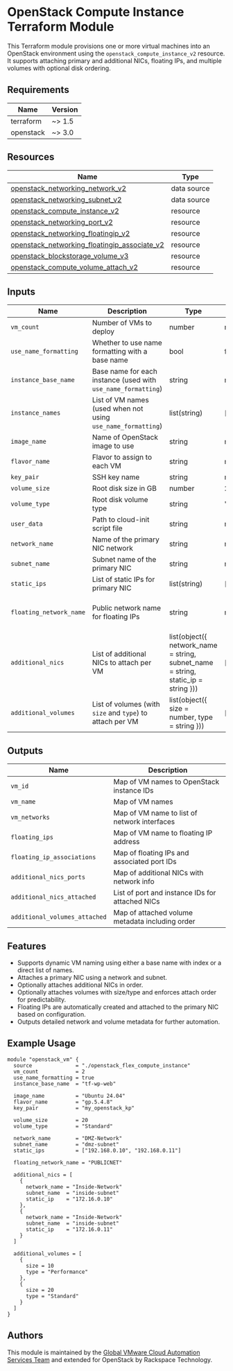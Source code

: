 # OpenStack Compute Instance Terraform Module

This Terraform module provisions one or more virtual machines into an OpenStack environment using the `openstack_compute_instance_v2` resource. It supports attaching primary and additional NICs, floating IPs, and multiple volumes with optional disk ordering.

## Requirements

| Name      | Version |
|-----------|---------|
| terraform | ~> 1.5  |
| openstack | ~> 3.0  |

## Resources

| Name | Type |
|------|------|
| [openstack_networking_network_v2](https://registry.terraform.io/providers/terraform-provider-openstack/openstack/latest/docs/data-sources/networking_network_v2) | data source |
| [openstack_networking_subnet_v2](https://registry.terraform.io/providers/terraform-provider-openstack/openstack/latest/docs/data-sources/networking_subnet_v2) | data source |
| [openstack_compute_instance_v2](https://registry.terraform.io/providers/terraform-provider-openstack/openstack/latest/docs/resources/compute_instance_v2) | resource |
| [openstack_networking_port_v2](https://registry.terraform.io/providers/terraform-provider-openstack/openstack/latest/docs/resources/networking_port_v2) | resource |
| [openstack_networking_floatingip_v2](https://registry.terraform.io/providers/terraform-provider-openstack/openstack/latest/docs/resources/networking_floatingip_v2) | resource |
| [openstack_networking_floatingip_associate_v2](https://registry.terraform.io/providers/terraform-provider-openstack/openstack/latest/docs/resources/networking_floatingip_associate_v2) | resource |
| [openstack_blockstorage_volume_v3](https://registry.terraform.io/providers/terraform-provider-openstack/openstack/latest/docs/resources/blockstorage_volume_v3) | resource |
| [openstack_compute_volume_attach_v2](https://registry.terraform.io/providers/terraform-provider-openstack/openstack/latest/docs/resources/compute_volume_attach_v2) | resource |

## Inputs

| Name                  | Description                                                | Type           | Default | Required |
|-----------------------|------------------------------------------------------------|----------------|---------|----------|
| `vm_count`            | Number of VMs to deploy                                    | number         | n/a     | yes      |
| `use_name_formatting` | Whether to use name formatting with a base name            | bool           | false   | no       |
| `instance_base_name`  | Base name for each instance (used with `use_name_formatting`) | string      | n/a     | yes      |
| `instance_names`      | List of VM names (used when not using `use_name_formatting`) | list(string) | []      | no       |
| `image_name`          | Name of OpenStack image to use                             | string         | n/a     | yes      |
| `flavor_name`         | Flavor to assign to each VM                                | string         | n/a     | yes      |
| `key_pair`            | SSH key name                                               | string         | n/a     | yes      |
| `volume_size`         | Root disk size in GB                                       | number         | 20      | no       |
| `volume_type`         | Root disk volume type                                      | string         | "Standard" | no    |
| `user_data`           | Path to cloud-init script file                             | string         | null    | no       |
| `network_name`        | Name of the primary NIC network                            | string         | n/a     | yes      |
| `subnet_name`         | Subnet name of the primary NIC                             | string         | n/a     | yes      |
| `static_ips`          | List of static IPs for primary NIC                         | list(string)   | []      | no       |
| `floating_network_name` | Public network name for floating IPs                    | string         | n/a     | yes (if using floating IPs) |
| `additional_nics`     | List of additional NICs to attach per VM                   | list(object({ network_name = string, subnet_name = string, static_ip = string })) | [] | no |
| `additional_volumes`  | List of volumes (with `size` and `type`) to attach per VM  | list(object({ size = number, type = string })) | [] | no |

## Outputs

| Name                        | Description                              |
|-----------------------------|------------------------------------------|
| `vm_id`                     | Map of VM names to OpenStack instance IDs |
| `vm_name`                   | Map of VM names                          |
| `vm_networks`               | Map of VM name to list of network interfaces |
| `floating_ips`              | Map of VM name to floating IP address    |
| `floating_ip_associations`  | Map of floating IPs and associated port IDs |
| `additional_nics_ports`     | Map of additional NICs with network info |
| `additional_nics_attached`  | List of port and instance IDs for attached NICs |
| `additional_volumes_attached` | Map of attached volume metadata including order |

## Features

- Supports dynamic VM naming using either a base name with index or a direct list of names.
- Attaches a primary NIC using a network and subnet.
- Optionally attaches additional NICs in order.
- Optionally attaches volumes with size/type and enforces attach order for predictability.
- Floating IPs are automatically created and attached to the primary NIC based on configuration.
- Outputs detailed network and volume metadata for further automation.

## Example Usage

```hcl
module "openstack_vm" {
  source              = "./openstack_flex_compute_instance"
  vm_count            = 2
  use_name_formatting = true
  instance_base_name  = "tf-wp-web"

  image_name          = "Ubuntu 24.04"
  flavor_name         = "gp.5.4.8"
  key_pair            = "my_openstack_kp"

  volume_size         = 20
  volume_type         = "Standard"

  network_name        = "DMZ-Network"
  subnet_name         = "dmz-subnet"
  static_ips          = ["192.168.0.10", "192.168.0.11"]

  floating_network_name = "PUBLICNET"

  additional_nics = [
    {
      network_name = "Inside-Network"
      subnet_name  = "inside-subnet"
      static_ip    = "172.16.0.10"
    },
    {
      network_name = "Inside-Network"
      subnet_name  = "inside-subnet"
      static_ip    = "172.16.0.11"
    }
  ]

  additional_volumes = [
    {
      size = 10
      type = "Performance"
    },
    {
      size = 20
      type = "Standard"
    }
  ]
}
```

## Authors

This module is maintained by the [Global VMware Cloud Automation Services Team](https://github.com/global-vmware) and extended for OpenStack by Rackspace Technology.
